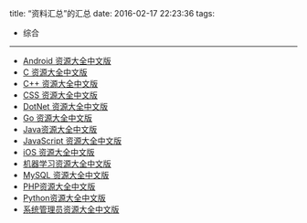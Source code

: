 title: “资料汇总”的汇总
date: 2016-02-17 22:23:36
tags:
  - 综合
---

+ [Android 资源大全中文版](https://github.com/jobbole/awesome-android-cn)
+ [C 资源大全中文版](https://github.com/jobbole/awesome-c-cn)
+ [C++ 资源大全中文版](https://github.com/jobbole/awesome-cpp-cn)
+ [CSS 资源大全中文版](https://github.com/jobbole/awesome-css-cn)
+ [DotNet 资源大全中文版](https://github.com/jobbole/awesome-dotnet-cn)
+ [Go 资源大全中文版](https://github.com/jobbole/awesome-go-cn)
+ [Java资源大全中文版](https://github.com/jobbole/awesome-java-cn)
+ [JavaScript 资源大全中文版](https://github.com/jobbole/awesome-javascript-cn)
+ [iOS 资源大全中文版](https://github.com/jobbole/awesome-ios-cn)
+ [机器学习资源大全中文版](https://github.com/jobbole/awesome-machine-learning-cn)
+ [MySQL 资源大全中文版](https://github.com/jobbole/awesome-mysql-cn)
+ [PHP资源大全中文版](https://github.com/jobbole/awesome-php-cn)
+ [Python资源大全中文版](https://github.com/jobbole/awesome-python-cn)
+ [系统管理员资源大全中文版](https://github.com/jobbole/awesome-sysadmin-cn)